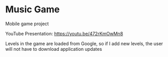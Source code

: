 # Music Game
Mobile game project

YouTube Presentation: https://youtu.be/472rKmOwMn8

Levels in the game are loaded from Google, so if I add new levels, the user will not have to download application updates

